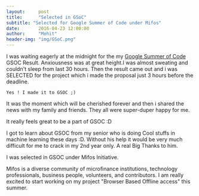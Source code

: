 ```yaml
---
layout:     post
title:      "Selected in GSoC"
subtitle: "Selected for Google Summer of Code under Mifos" 
date:       2016-04-23 12:00:00
author:     "Mohit"
header-img: "img/GSoC.png"
---
```



I was waiting eagerly at the midnight for the my <a href="https://summerofcode.withgoogle.com">Google Summer of Code</a>
GSOC
Result. Anxiousness was at great height.I was almost sweating and couldn't sleep from last 30 hours. Then the result came out and i was SELECTED for the project which i made the proposal just 3 hours before the deadline. 

<code>Yes ! I made it to GSOC ;)</code>

It was the moment which will be cherished forever and then i shared the news with my family and friends. They all were super-duper happy for me.


It really feels great to be a part of GSOC :D

I got to learn about GSOC from my senior who is doing Cool stuffs in machine learning these days :D. Without his help it would be very much difficult for me to crack in my 2nd year only. A real Big Thanks to him.


I was selected in GSOC under Mifos Initiative.

Mifos is a diverse community of microfinance institutions, technology professionals, business people, volunteers, and contributors. I am really excited to start working on my project "Browser Based Offline access" this summer.